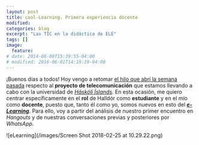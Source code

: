 ```yaml
---
layout: post
title: cool-Learning. Primera experiencia docente
modified:
categories: blog
excerpt: "Las TIC en la didáctica de ELE"
tags: []
image:
  feature:
# date: 2014-08-08T15:39:55-04:00
# modified: 2016-06-01T14:19:19-04:00
---
```


¡Buenos días a todos! Hoy vengo a retomar [el hilo que abrí la semana pasada]( https://immalopez.github.io/blog/halldor-primera-toma/) respecto al **proyecto de telecomunicación** que estamos llevando a cabo con la universidad de [_Háskóli Íslands_](http://english.hi.is). En esta ocasión, me quiero centrar específicamente en el **rol** de Halldór como **estudiante** y en el mío como **docente**, puesto que, tanto él como yo, somos nuevos en esto del [**_e-Learning_**](http://www.cfp.us.es/e-learning-definicion-y-caracteristicas). Para ello, voy a partir del análisis de nuestro primer encuentro en _Hangouts_ y de nuestras conversaciones previas y posteriores por _WhatsApp_.

![eLearning](/images/Screen Shot 2018-02-25 at 10.29.22.png)
